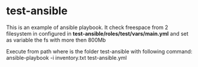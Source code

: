 # test-ansible
This is an example of ansible playbook.
It check freespace from 2 filesystem in configured in <b>test-ansible/roles/test/vars/main.yml</b> and set as variable the fs with more then 800Mb

Execute from path where is the folder test-ansible with following command:<br>
ansible-playbook -i inventory.txt test-ansible.yml
